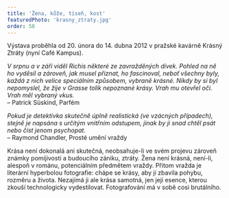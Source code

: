 ```yaml
---
title: 'Žena, kůže, tíseň, kost'
featuredPhoto: 'krasny_ztraty.jpg'
order: 50
---
```


Výstava proběhla od 20. února do 14. dubna 2012 v pražské kavárně Krásný Ztráty (nyní Café Kampus).

_V srpnu a v září viděl Richis některé ze zavražděných dívek. Pohled na ně ho vyděsil a zároveň, jak musel přiznat, ho fascinoval, neboť všechny byly, každá z nich velice speciálním způsobem, vybraně krásné. Nikdy by si byl nepomyslel, že žije v Grasse tolik nepoznané krásy. Vrah mu otevřel oči. Vrah měl vybraný vkus._\
– Patrick Süskind, Parfém

_Pokud je detektivka skutečně úplně realistická (ve vzácných případech), stejně je napsána s určitým vnitřním odstupem, jinak by ji snad chtěl psát nebo číst jenom psychopat._\
– Raymond Chandler, Prosté umění vraždy

Krása není dokonalá ani skutečná, neobsahuje-li ve svém projevu zároveň známky pomíjivosti a budoucího zániku, ztráty. Žena není krásná, není-li, alespoň v románu, potenciálním předmětem vraždy. Přitom vražda je literární hyperbolou fotografie: chápe se krásy, aby jí zbavila pohybu, rozměru a života. Nezajímá ji ale krása samotná, jen její esence, kterou zkouší technologicky vydestilovat. Fotografování má v sobě cosi brutálního.

